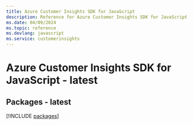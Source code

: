 ```yaml
---
title: Azure Customer Insights SDK for JavaScript
description: Reference for Azure Customer Insights SDK for JavaScript
ms.date: 04/09/2024
ms.topic: reference
ms.devlang: javascript
ms.service: customerinsights
---
```

# Azure Customer Insights SDK for JavaScript - latest
## Packages - latest
[!INCLUDE [packages](customer-insights-index.md)]